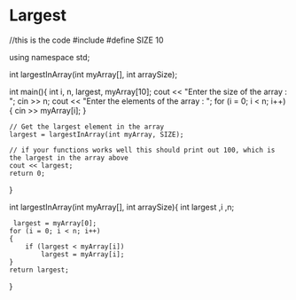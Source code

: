 # Largest

//this is the code
#include <iostream>
#define SIZE 10

using namespace std;

int largestInArray(int myArray[], int arraySize);

int main(){
    int i, n, largest, myArray[10];
     cout << "Enter the size of the array : ";
    cin >> n;
    cout << "Enter the elements of the array : ";
    for (i = 0; i < n; i++){
        cin >> myArray[i];
    }

    // Get the largest element in the array
    largest = largestInArray(int myArray, SIZE);

    // if your functions works well this should print out 100, which is the largest in the array above
    cout << largest;
    return 0;
}

int largestInArray(int myArray[], int arraySize){
    int largest ,i ,n;

     largest = myArray[0];
    for (i = 0; i < n; i++)
    {
        if (largest < myArray[i])
            largest = myArray[i];
    }
    return largest;

}
